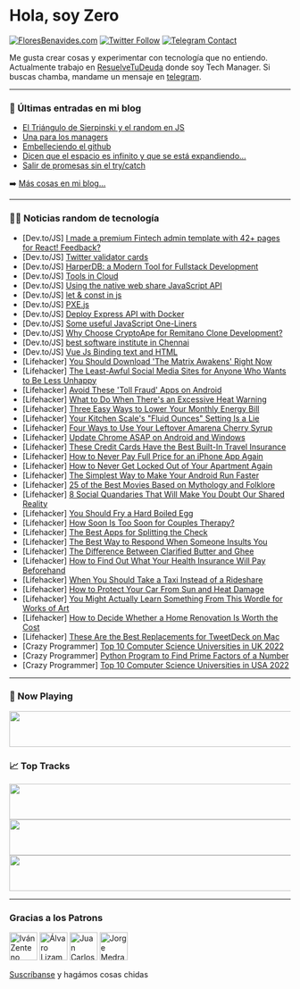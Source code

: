 # Hola, soy Zero

[![FloresBenavides.com](https://img.shields.io/website?down_message=oops&label=MiBlog&style=for-the-badge&up_message=online&url=https%3A%2F%2Ffloresbenavides.com)](https://floresbenavides.com) [![Twitter Follow](https://img.shields.io/twitter/follow/ZeroDragon?color=%231DA1F2&label=Follow&logo=twitter&logoColor=ffffff&style=for-the-badge)](https://twitter.com/zerodragon) [![Telegram Contact](https://img.shields.io/badge/escr%C3%ADbeme-ZeroDragon-%2326A5E4?style=for-the-badge&logo=telegram)](https://t.me/zerodragon)

Me gusta crear cosas y experimentar con tecnología que no entiendo.
Actualmente trabajo en [ResuelveTuDeuda](http://github.com/resuelve) donde soy Tech Manager.
Si buscas chamba, mandame un mensaje en [telegram](https://t.me/zerodragon).

---

### 📕 Últimas entradas en mi blog
<!-- BLOG-POST-LIST:START -->
- [El Triángulo de Sierpinski y el random en JS](https://floresbenavides.com/el-triangulo-de-sierpinski-y-el-random-en-js/)
- [Una para los managers](https://floresbenavides.com/una-para-los-managers/)
- [Embelleciendo el github](https://floresbenavides.com/embelleciendo-el-github/)
- [Dicen que el espacio es infinito y que se está expandiendo…](https://floresbenavides.com/dicen-que-el-espacio-es-infinito-y-que-se-esta-expandiendo/)
- [Salir de promesas sin el try/catch](https://floresbenavides.com/salir-de-promesas-sin-el-try-catch/)
<!-- BLOG-POST-LIST:END -->

➡️ [Más cosas en mi blog...](https://floresbenavides.com)

---

### 👨‍💻 Noticias random de tecnología
<!-- TECH-POSTS:START -->
- [Dev.to/JS] [I made a premium Fintech admin template with 42+ pages for React! Feedback?](https://dev.to/fredy/i-made-a-premium-fintech-dashboard-for-react-with-42-pages-feedback-4i47)
- [Dev.to/JS] [Twitter validator cards](https://dev.to/shreyvijayvargiya/twitter-validator-cards-52lp)
- [Dev.to/JS] [HarperDB: a Modern Tool for Fullstack Development](https://dev.to/tyaga001/harperdb-a-modern-tool-for-fullstack-development-1e13)
- [Dev.to/JS] [Tools in Cloud](https://dev.to/sharmaji27/tools-in-cloud-183o)
- [Dev.to/JS] [Using the native web share JavaScript API](https://dev.to/dailydevtips1/using-the-native-web-share-javascript-api-23ei)
- [Dev.to/JS] [let &amp; const in js](https://dev.to/aishanipach/let-const-in-js-3841)
- [Dev.to/JS] [PXE.js](https://dev.to/revenity/pxejs-3om9)
- [Dev.to/JS] [Deploy Express API with Docker](https://dev.to/mcnaveen/deploy-express-api-with-docker-5b64)
- [Dev.to/JS] [Some useful JavaScript One-Liners](https://dev.to/shshank/some-useful-javascript-one-liners-4eoe)
- [Dev.to/JS] [Why Choose CryptoApe for Remitano Clone Development?](https://dev.to/thecryptoapeo/why-choose-cryptoape-for-remitano-clone-development-23i3)
- [Dev.to/JS] [best software institute in Chennai](https://dev.to/ficusoft/best-software-institute-in-chennai-46h0)
- [Dev.to/JS] [Vue Js Binding text and HTML](https://dev.to/priteshbhoi/vue-js-binding-text-and-html-2el0)
- [Lifehacker] [You Should Download &#39;The Matrix Awakens&#39; Right Now](https://lifehacker.com/you-should-download-the-matrix-awakens-right-now-1849149020)
- [Lifehacker] [The Least-Awful Social Media Sites for Anyone Who Wants to Be Less Unhappy](https://lifehacker.com/the-least-awful-social-media-sites-for-anyone-who-wants-1849149104)
- [Lifehacker] [Avoid These &#39;Toll Fraud&#39; Apps on Android](https://lifehacker.com/avoid-these-toll-fraud-apps-on-android-1849148927)
- [Lifehacker] [What to Do When There&#39;s an Excessive Heat Warning](https://lifehacker.com/what-to-do-when-theres-an-excessive-heat-warning-1849148961)
- [Lifehacker] [Three Easy Ways to Lower Your Monthly Energy Bill](https://lifehacker.com/three-easy-ways-to-lower-your-monthly-energy-bill-1849147465)
- [Lifehacker] [Your Kitchen Scale&#39;s &quot;Fluid Ounces&quot; Setting Is a Lie](https://lifehacker.com/your-kitchen-scales-fluid-ounces-setting-is-a-lie-1849147616)
- [Lifehacker] [Four Ways to Use Your Leftover Amarena Cherry Syrup](https://lifehacker.com/four-ways-to-use-your-leftover-amarena-cherry-syrup-1849144181)
- [Lifehacker] [Update Chrome ASAP on Android and Windows](https://lifehacker.com/update-chrome-asap-on-android-and-windows-1849147018)
- [Lifehacker] [These Credit Cards Have the Best Built-In Travel Insurance](https://lifehacker.com/these-credit-cards-have-the-best-built-in-travel-insura-1849146516)
- [Lifehacker] [How to Never Pay Full Price for an iPhone App Again](https://lifehacker.com/how-to-never-pay-full-price-for-an-iphone-app-again-1849146728)
- [Lifehacker] [How to Never Get Locked Out of Your Apartment Again](https://lifehacker.com/how-to-never-get-locked-out-of-your-apartment-again-1849146996)
- [Lifehacker] [The Simplest Way to Make Your Android Run Faster](https://lifehacker.com/the-simplest-way-to-make-your-android-run-faster-1849146167)
- [Lifehacker] [25 of the Best Movies Based on Mythology and Folklore](https://lifehacker.com/25-of-the-best-movies-based-on-mythology-and-folklore-1849139098)
- [Lifehacker] [8 Social Quandaries That Will Make You Doubt Our Shared Reality](https://lifehacker.com/8-social-quandaries-that-will-make-you-doubt-our-shared-1849144732)
- [Lifehacker] [You Should Fry a Hard Boiled Egg](https://lifehacker.com/you-should-fry-a-hard-boiled-egg-1849144291)
- [Lifehacker] [How Soon Is Too Soon for Couples Therapy?](https://lifehacker.com/how-soon-is-too-soon-for-couples-therapy-1849144628)
- [Lifehacker] [The Best Apps for Splitting the Check](https://lifehacker.com/use-these-apps-to-seamlessly-split-restaurant-bills-1849144659)
- [Lifehacker] [The Best Way to Respond When Someone Insults You](https://lifehacker.com/the-best-way-to-respond-when-someone-insults-you-1849144070)
- [Lifehacker] [The Difference Between Clarified Butter and Ghee](https://lifehacker.com/the-difference-between-clarified-butter-and-ghee-1849143100)
- [Lifehacker] [How to Find Out What Your Health Insurance Will Pay Beforehand](https://lifehacker.com/how-to-find-out-what-your-health-insurance-will-pay-bef-1849143837)
- [Lifehacker] [When You Should Take a Taxi Instead of a Rideshare](https://lifehacker.com/when-you-should-take-a-taxi-instead-of-a-rideshare-1849142985)
- [Lifehacker] [How to Protect Your Car From Sun and Heat Damage](https://lifehacker.com/how-to-protect-your-car-from-sun-and-heat-damage-1849142607)
- [Lifehacker] [You Might Actually Learn Something From This Wordle for Works of Art](https://lifehacker.com/you-might-actually-learn-something-from-this-wordle-for-1849142844)
- [Lifehacker] [How to Decide Whether a Home Renovation Is Worth the Cost](https://lifehacker.com/how-to-decide-whether-a-home-renovation-is-worth-the-co-1849142781)
- [Lifehacker] [These Are the Best Replacements for TweetDeck on Mac](https://lifehacker.com/these-are-the-best-replacements-for-tweetdeck-on-mac-1849132982)
- [Crazy Programmer] [Top 10 Computer Science Universities in UK 2022](https://www.thecrazyprogrammer.com/2022/07/computer-science-universities-in-uk.html)
- [Crazy Programmer] [Python Program to Find Prime Factors of a Number](https://www.thecrazyprogrammer.com/2022/07/python-program-to-find-prime-factors-of-a-number.html)
- [Crazy Programmer] [Top 10 Computer Science Universities in USA 2022](https://www.thecrazyprogrammer.com/2022/06/computer-science-universities-in-usa.html)<!-- TECH-POSTS:END -->

---

### 🎵 Now Playing
<a href="https://spotify-now-playing-dun.vercel.app/now-playing?open"><img src="https://spotify-now-playing-dun.vercel.app/now-playing" width="540" height="64"></a>

### 📈 Top Tracks
<a href="https://spotify-now-playing-dun.vercel.app/top-tracks?i=1&open"><img src="https://spotify-now-playing-dun.vercel.app/top-tracks?i=1" width="540" height="64"></a>
<a href="https://spotify-now-playing-dun.vercel.app/top-tracks?i=2&open"><img src="https://spotify-now-playing-dun.vercel.app/top-tracks?i=2" width="540" height="64"></a>
<a href="https://spotify-now-playing-dun.vercel.app/top-tracks?i=3&open"><img src="https://spotify-now-playing-dun.vercel.app/top-tracks?i=3" width="540" height="64"></a>

---

### Gracias a los Patrons
[<img src="https://avatars.githubusercontent.com/u/243380?v=4" alt="Iván Zenteno" width="50px">](https://github.com/k001) [<img src="https://avatars.githubusercontent.com/u/19955639?v=4" alt="Álvaro Lizama" width="50px">](https://github.com/alvarolizama) [<img src="https://avatars.githubusercontent.com/u/2718753?v=4" alt="Juan Carlos Ruiz" width="50px">](https://github.com/JuanCrg90) [<img src="https://avatars.githubusercontent.com/u/37025?v=4" alt="Jorge Medrano" width="50px">](https://github.com/h1pp1e) 

[Suscríbanse](https://www.patreon.com/zerodragon) y hagámos cosas chidas
